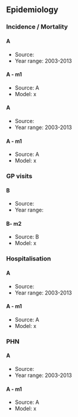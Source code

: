 ## Epidemiology

### Incidence / Mortality

#### A
- Source:
- Year range: 2003-2013

#### A - m1
- Source: A
- Model: x

#### A
- Source:
- Year range: 2003-2013

#### A - m1
- Source: A
- Model: x

### GP visits

#### B
- Source:
- Year range: 


#### B- m2
- Source: B
- Model: x


### Hospitalisation

#### A
- Source:
- Year range: 2003-2013

#### A - m1
- Source: A
- Model: x

### PHN

#### A
- Source:
- Year range: 2003-2013

#### A - m1
- Source: A
- Model: x

